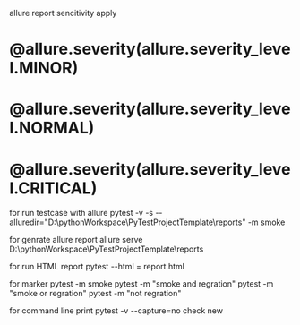
allure report sencitivity apply
# @allure.severity(allure.severity_level.MINOR)
# @allure.severity(allure.severity_level.NORMAL)
# @allure.severity(allure.severity_level.CRITICAL)

for run testcase with allure
pytest -v -s --alluredir="D:\pythonWorkspace\PyTestProjectTemplate\reports" -m smoke

for genrate allure report
allure serve D:\pythonWorkspace\PyTestProjectTemplate\reports

for run HTML report
pytest --html = report.html



for marker
pytest -m smoke
pytest -m "smoke and regration"
pytest -m "smoke or regration"
pytest -m "not regration"


for command line print
pytest -v --capture=no
check new